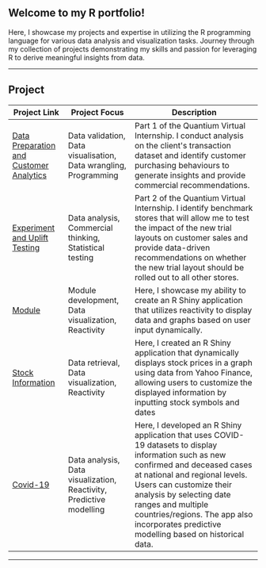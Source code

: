 ## Welcome to my R portfolio!
Here, I showcase my projects and expertise in utilizing the R programming language for various data analysis and visualization tasks. Journey through my collection of projects demonstrating my skills and passion for leveraging R to derive meaningful insights from data. 

---

## Project

| Project Link | Project Focus | Description |
|--------------|---------------|-------------|
| [Data Preparation and Customer Analytics](https://amichaelds.github.io/R/Quantium%20Virtual%20Internship/Task-1.html) | Data validation, Data visualisation, Data wrangling, Programming | Part 1 of the Quantium Virtual Internship. I conduct analysis on the client's transaction dataset and identify customer purchasing behaviours to generate insights and provide commercial recommendations. |
| [Experiment and Uplift Testing](https://amichaelds.github.io/R/Quantium%20Virtual%20Internship/Task-2.html) | Data analysis, Commercial thinking, Statistical testing | Part 2 of the Quantium Virtual Internship. I identify benchmark stores that will allow me to test the impact of the new trial layouts on customer sales and provide data-driven recommendations on whether the new trial layout should be rolled out to all other stores. |
| [Module](https://anterusmichael.shinyapps.io/FirstShinyApps/) | Module development, Data visualization, Reactivity | Here, I showcase my ability to create an R Shiny application that utilizes reactivity to display data and graphs based on user input dynamically. |
| [Stock Information](https://anterusmichael.shinyapps.io/Stock-Information/) | Data retrieval, Data visualization, Reactivity | Here, I created an R Shiny application that dynamically displays stock prices in a graph using data from Yahoo Finance, allowing users to customize the displayed information by inputting stock symbols and dates |
| [Covid-19](https://anterusmichael.shinyapps.io/Covid-19-App/) | Data analysis, Data visualization, Reactivity, Predictive modelling | Here, I developed an R Shiny application that uses COVID-19 datasets to display information such as new confirmed and deceased cases at national and regional levels. Users can customize their analysis by selecting date ranges and multiple countries/regions. The app also incorporates predictive modelling based on historical data. |

---
